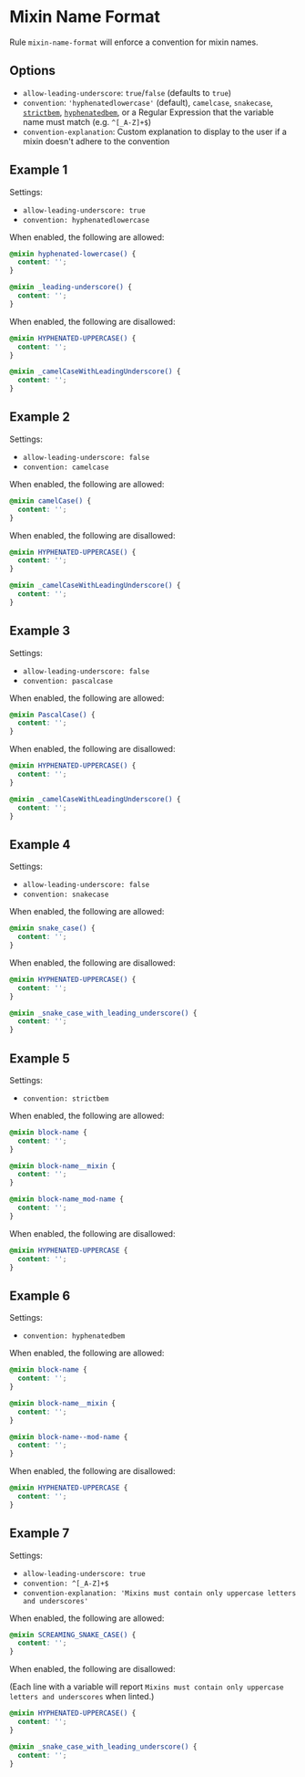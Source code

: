 # Mixin Name Format

Rule `mixin-name-format` will enforce a convention for mixin names.

## Options

* `allow-leading-underscore`: `true`/`false` (defaults to `true`)
* `convention`: `'hyphenatedlowercase'` (default), `camelcase`, `snakecase`, [`strictbem`](https://en.bem.info/method/definitions/),
[`hyphenatedbem`](http://csswizardry.com/2013/01/mindbemding-getting-your-head-round-bem-syntax/), or a Regular Expression that the variable name must match (e.g. `^[_A-Z]+$`)
* `convention-explanation`: Custom explanation to display to the user if a mixin doesn't adhere to the convention

## Example 1

Settings:
- `allow-leading-underscore: true`
- `convention: hyphenatedlowercase`

When enabled, the following are allowed:

```scss
@mixin hyphenated-lowercase() {
  content: '';
}

@mixin _leading-underscore() {
  content: '';
}
```

When enabled, the following are disallowed:

```scss
@mixin HYPHENATED-UPPERCASE() {
  content: '';
}

@mixin _camelCaseWithLeadingUnderscore() {
  content: '';
}
```

## Example 2

Settings:
- `allow-leading-underscore: false`
- `convention: camelcase`

When enabled, the following are allowed:

```scss
@mixin camelCase() {
  content: '';
}
```

When enabled, the following are disallowed:

```scss
@mixin HYPHENATED-UPPERCASE() {
  content: '';
}

@mixin _camelCaseWithLeadingUnderscore() {
  content: '';
}
```

## Example 3

Settings:
- `allow-leading-underscore: false`
- `convention: pascalcase`

When enabled, the following are allowed:

```scss
@mixin PascalCase() {
  content: '';
}
```

When enabled, the following are disallowed:

```scss
@mixin HYPHENATED-UPPERCASE() {
  content: '';
}

@mixin _camelCaseWithLeadingUnderscore() {
  content: '';
}
```

## Example 4

Settings:
- `allow-leading-underscore: false`
- `convention: snakecase`

When enabled, the following are allowed:

```scss
@mixin snake_case() {
  content: '';
}
```

When enabled, the following are disallowed:

```scss
@mixin HYPHENATED-UPPERCASE() {
  content: '';
}

@mixin _snake_case_with_leading_underscore() {
  content: '';
}
```

## Example 5

Settings:
- `convention: strictbem`

When enabled, the following are allowed:

```scss
@mixin block-name {
  content: '';
}

@mixin block-name__mixin {
  content: '';
}

@mixin block-name_mod-name {
  content: '';
}
```

When enabled, the following are disallowed:

```scss
@mixin HYPHENATED-UPPERCASE {
  content: '';
}
```

## Example 6

Settings:
- `convention: hyphenatedbem`

When enabled, the following are allowed:

```scss
@mixin block-name {
  content: '';
}

@mixin block-name__mixin {
  content: '';
}

@mixin block-name--mod-name {
  content: '';
}
```

When enabled, the following are disallowed:

```scss
@mixin HYPHENATED-UPPERCASE {
  content: '';
}
```


## Example 7

Settings:
- `allow-leading-underscore: true`
- `convention: ^[_A-Z]+$`
- `convention-explanation: 'Mixins must contain only uppercase letters and underscores'`

When enabled, the following are allowed:

```scss
@mixin SCREAMING_SNAKE_CASE() {
  content: '';
}
```

When enabled, the following are disallowed:

(Each line with a variable will report `Mixins must contain only uppercase letters and underscores` when linted.)

```scss
@mixin HYPHENATED-UPPERCASE() {
  content: '';
}

@mixin _snake_case_with_leading_underscore() {
  content: '';
}
```
